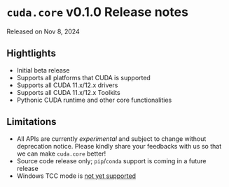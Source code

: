 # `cuda.core` v0.1.0 Release notes

Released on Nov 8, 2024

## Hightlights
- Initial beta release
- Supports all platforms that CUDA is supported
- Supports all CUDA 11.x/12.x drivers
- Supports all CUDA 11.x/12.x Toolkits
- Pythonic CUDA runtime and other core functionalities

## Limitations

- All APIs are currently *experimental* and subject to change without deprecation notice.
  Please kindly share your feedbacks with us so that we can make `cuda.core` better!
- Source code release only; `pip`/`conda` support is coming in a future release
- Windows TCC mode is [not yet supported](https://github.com/NVIDIA/cuda-python/issues/206)
